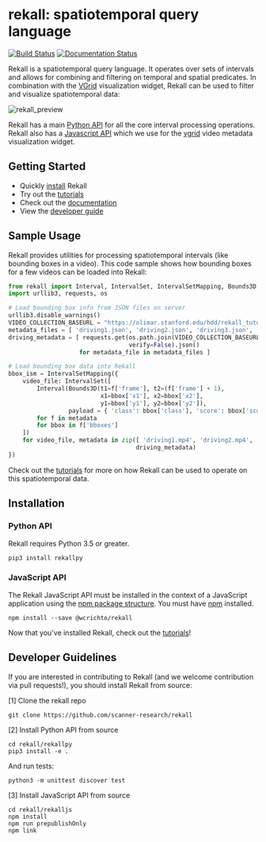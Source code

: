 # rekall: spatiotemporal query language

[![Build Status](https://travis-ci.com/scanner-research/rekall.svg?branch=master)](https://travis-ci.com/scanner-research/rekall)
[![Documentation Status](https://readthedocs.org/projects/rekallpy/badge/?version=latest)](https://rekallpy.readthedocs.io/en/latest/?badge=latest)

Rekall is a spatiotemporal query language. It operates over sets of intervals
and allows for combining and filtering on temporal and spatial predicates.
In combination with the [VGrid](https://github.com/scanner-research/vgrid)
visualization widget, Rekall can be used to filter and visualize spatiotemporal
data:

![rekall_preview](rekall_preview.png)

Rekall has a main [Python API](https://github.com/scanner-research/rekall/tree/master/rekallpy)
for all the core interval processing operations. Rekall also has a
[Javascript API](https://github.com/scanner-research/rekall/tree/master/rekalljs)
which we use for the [vgrid](https://github.com/scanner-research/vgrid) video
metadata visualization widget.

## Getting Started
* Quickly [install](#installation) Rekall
* Try out the [tutorials](tutorials/)
* Check out the [documentation](https://rekallpy.readthedocs.io/en/latest/?badge=latest)
* View the [developer guide](#developer-guidelines)

## Sample Usage
Rekall provides utilities for processing spatiotemporal intervals (like bounding
boxes in a video).
This code sample shows how bounding boxes for a few videos can be loaded into
Rekall:
```python
from rekall import Interval, IntervalSet, IntervalSetMapping, Bounds3D
import urllib3, requests, os

# Load bounding box info from JSON files on server
urllib3.disable_warnings()
VIDEO_COLLECTION_BASEURL = "https://olimar.stanford.edu/hdd/rekall_tutorials/basics/"
metadata_files = [ 'driving1.json', 'driving2.json', 'driving3.json', 'driving4.json' ]
driving_metadata = [ requests.get(os.path.join(VIDEO_COLLECTION_BASEURL, metadata_file),
                                  verify=False).json()
                    for metadata_file in metadata_files ]

# Load bounding box data into Rekall
bbox_ism = IntervalSetMapping({
    video_file: IntervalSet([
        Interval(Bounds3D(t1=f['frame'], t2=(f['frame'] + 1),
                          x1=bbox['x1'], x2=bbox['x2'],
                          y1=bbox['y1'], y2=bbox['y2']),
                 payload = { 'class': bbox['class'], 'score': bbox['score'] })
        for f in metadata
        for bbox in f['bboxes']
    ])
    for video_file, metadata in zip([ 'driving1.mp4', 'driving2.mp4', 'driving3.mp4', 'driving4.mp4' ],
                                    driving_metadata)
})
```
Check out the [tutorials](tutorials/) for more on how Rekall can be used to
operate on this spatiotemporal data.

## Installation

### Python API
Rekall requires Python 3.5 or greater.
```
pip3 install rekallpy
```

### JavaScript API
The Rekall JavaScript API must be installed in the context of a JavaScript
application using the [npm package structure](https://docs.npmjs.com/about-packages-and-modules).
You must have [npm](https://www.npmjs.com/get-npm) installed.
```
npm install --save @wcrichto/rekall
```

Now that you've installed Rekall, check out the [tutorials](tutorials/)!

## Developer Guidelines
If you are interested in contributing to Rekall (and we welcome contribution
via pull requests!), you should install Rekall from source:

[1] Clone the rekall repo
```
git clone https://github.com/scanner-research/rekall
```

[2] Install Python API from source
```
cd rekall/rekallpy
pip3 install -e .
```

And run tests:
```
python3 -m unittest discover test
```

[3] Install JavaScript API from source
```
cd rekall/rekalljs
npm install
npm run prepublishOnly
npm link
```
